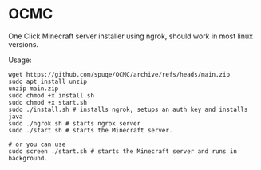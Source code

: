 # OCMC
One Click Minecraft server installer using ngrok, should work in most linux versions.

Usage:
```
wget https://github.com/spuqe/OCMC/archive/refs/heads/main.zip
sudo apt install unzip
unzip main.zip
sudo chmod +x install.sh
sudo chmod +x start.sh
sudo ./install.sh # installs ngrok, setups an auth key and installs java
sudo ./ngrok.sh # starts ngrok server 
sudo ./start.sh # starts the Minecraft server.

# or you can use
sudo screen ./start.sh # starts the Minecraft server and runs in background.
```
